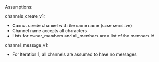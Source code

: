 Assumptions:

channels_create_v1:
- Cannot create channel with the same name (case sensitive)
- Channel name accepts all characters
- Lists for owner_members and all_members are a list of the members id

channel_message_v1:
- For Iteration 1, all channels are assumed to have no messages 
